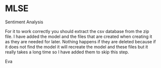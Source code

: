 # MLSE
Sentiment Analysis

For it to work correctly you should extract the csv database from the zip file.
I have added the model and the files that are created when creating it as they are needed for later.
Nothing happens if they are deleted because if it does not find the model it will recreate the model and these files but it really takes a long time so I have added them to skip this step.

Eva
